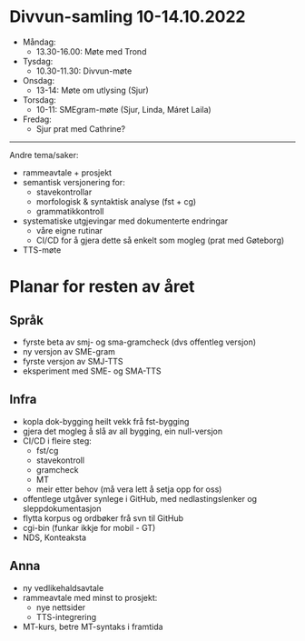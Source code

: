 # Divvun-samling 10-14.10.2022

- Måndag: 
    - 13.30-16.00: Møte med Trond
- Tysdag:
    - 10.30-11.30: Divvun-møte
- Onsdag:
    - 13-14: Møte om utlysing (Sjur)
- Torsdag:
    - 10-11: SMEgram-møte (Sjur, Linda, Máret Laila)
- Fredag:
    - Sjur prat med Cathrine?

----

Andre tema/saker:
- rammeavtale + prosjekt
- semantisk versjonering for:
    - stavekontrollar
    - morfologisk & syntaktisk analyse (fst + cg)
    - grammatikkontroll
- systematiske utgjevingar med dokumenterte endringar
    - våre eigne rutinar
    - CI/CD for å gjera dette så enkelt som mogleg (prat med Gøteborg)
- TTS-møte

# Planar for resten av året

## Språk

- fyrste beta av smj- og sma-gramcheck (dvs offentleg versjon)
- ny versjon av SME-gram
- fyrste versjon av SMJ-TTS
- eksperiment med SME- og SMA-TTS

## Infra
- kopla dok-bygging heilt vekk frå fst-bygging
- gjera det mogleg å slå av all bygging, ein null-versjon
- CI/CD i fleire steg:
    - fst/cg
    - stavekontroll
    - gramcheck
    - MT
    - meir etter behov (må vera lett å setja opp for oss)
- offentlege utgåver synlege i GitHub, med nedlastingslenker og sleppdokumentasjon
- flytta korpus og ordbøker frå svn til GitHub
- cgi-bin (funkar ikkje for mobil - GT)
- NDS, Konteaksta

## Anna
- ny vedlikehaldsavtale
- rammeavtale med minst to prosjekt:
    - nye nettsider
    - TTS-integrering
- MT-kurs, betre MT-syntaks i framtida
